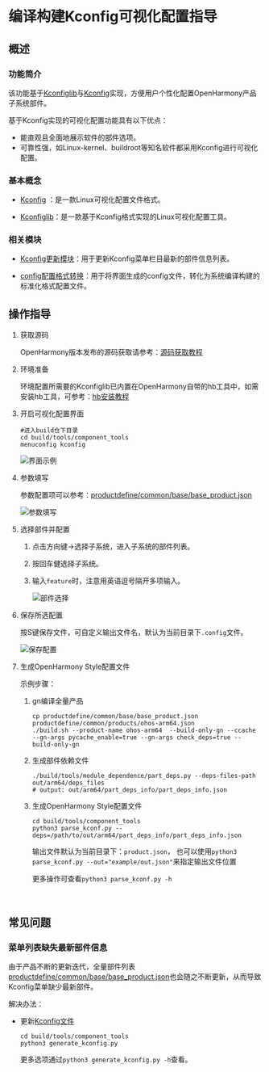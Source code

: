 # 编译构建Kconfig可视化配置指导

## 概述

### 功能简介
该功能基于[Kconfiglib](https://github.com/ulfalizer/Kconfiglib)与[Kconfig]( https://www.kernel.org/doc/html/latest/kbuild/kconfig-language.html#introduction)实现，方便用户个性化配置OpenHarmony产品子系统部件。

基于Kconfig实现的可视化配置功能具有以下优点：

- 能直观且全面地展示软件的部件选项。
- 可靠性强，如Linux-kernel、buildroot等知名软件都采用Kconfig进行可视化配置。

### 基本概念

- [Kconfig]( https://www.kernel.org/doc/html/latest/kbuild/kconfig-language.html#introduction) ：是一款Linux可视化配置文件格式。

- [Kconfiglib](https://github.com/ulfalizer/Kconfiglib)：是一款基于Kconfig格式实现的Linux可视化配置工具。

### 相关模块

- [Kconfig更新模块](https://gitee.com/openharmony/build/blob/master/tools/component_tools/generate_kconfig.py)：用于更新Kconfig菜单栏目最新的部件信息列表。

- [config配置格式转换](https://gitee.com/openharmony/build/blob/master/tools/component_tools/parse_kconf.py)：用于将界面生成的config文件，转化为系统编译构建的标准化格式配置文件。

## 操作指导

1. 获取源码

   OpenHarmony版本发布的源码获取请参考：[源码获取教程](https://gitee.com/openharmony/docs/blob/master/zh-cn/device-dev/get-code/sourcecode-acquire.md)

2. 环境准备

   环境配置所需要的Kconfiglib已内置在OpenHarmony自带的hb工具中，如需安装hb工具，可参考：[hb安装教程](https://gitee.com/openharmony/docs/blob/master/zh-cn/device-dev/quick-start/quickstart-lite-env-setup.md#%E5%AE%89%E8%A3%85hb)

3. 开启可视化配置界面

   ```shell
   #进入build仓下目录
   cd build/tools/component_tools
   menuconfig kconfig
   ```

   ![界面示例](figures/kconfig界面.PNG)

4. 参数填写

   参数配置项可以参考：[productdefine/common/base/base_product.json](https://gitee.com/openharmony/productdefine_common/blob/master/base/base_product.json)

   ![参数填写](figures/kconfig参数输入.gif)

5. 选择部件并配置

   1. 点击方向键->选择子系统，进入子系统的部件列表。

   2. 按回车健选择子系统。

   3. 输入`feature`时，注意用英语逗号隔开多项输入。

      ![部件选择](figures/kconfig部件选择.gif)

6. 保存所选配置

   按S键保存文件，可自定义输出文件名，默认为当前目录下`.config`文件。

   ![保存配置](figures/kconfig保存.PNG)

7. 生成OpenHarmony Style配置文件

   示例步骤：

   1. gn编译全量产品

      ```shell
      cp productdefine/common/base/base_product.json productdefine/common/products/ohos-arm64.json
      ./build.sh --product-name ohos-arm64  --build-only-gn --ccache --gn-args pycache_enable=true --gn-args check_deps=true --build-only-gn
      ```

   2. 生成部件依赖文件

      ```shell
      ./build/tools/module_dependence/part_deps.py --deps-files-path out/arm64/deps_files
      # output: out/arm64/part_deps_info/part_deps_info.json
      ```

   3. 生成OpenHarmony Style配置文件

      ```shell
      cd build/tools/component_tools
      python3 parse_kconf.py --deps=/path/to/out/arm64/part_deps_info/part_deps_info.json
      ```

      输出文件默认为当前目录下：`product.json`， 也可以使用`python3 parse_kconf.py --out="example/out.json"`来指定输出文件位置

      更多操作可查看`python3 parse_kconf.py -h`

​	

## 常见问题

### 菜单列表缺失最新部件信息

由于产品不断的更新迭代，全量部件列表[productdefine/common/base/base_product.json](https://gitee.com/openharmony/productdefine_common/blob/master/base/base_product.json)也会随之不断更新，从而导致Kconfig菜单缺少最新部件。

解决办法：

- 更新[Kconfig文件](https://gitee.com/openharmony/build/blob/master/tools/component_tools/kconfig)

  ```shell
  cd build/tools/component_tools
  python3 generate_kconfig.py
  ```

  更多选项通过`python3 generate_kconfig.py -h`查看。

